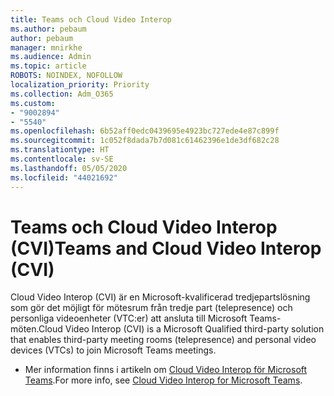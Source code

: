 ```yaml
---
title: Teams och Cloud Video Interop
ms.author: pebaum
author: pebaum
manager: mnirkhe
ms.audience: Admin
ms.topic: article
ROBOTS: NOINDEX, NOFOLLOW
localization_priority: Priority
ms.collection: Adm_O365
ms.custom:
- "9002894"
- "5540"
ms.openlocfilehash: 6b52aff0edc0439695e4923bc727ede4e87c899f
ms.sourcegitcommit: 1c052f8dada7b7d081c61462396e1de3df682c28
ms.translationtype: HT
ms.contentlocale: sv-SE
ms.lasthandoff: 05/05/2020
ms.locfileid: "44021692"
---
```

# <a name="teams-and-cloud-video-interop-cvi"></a><span data-ttu-id="d7939-102">Teams och Cloud Video Interop (CVI)</span><span class="sxs-lookup"><span data-stu-id="d7939-102">Teams and Cloud Video Interop (CVI)</span></span>

<span data-ttu-id="d7939-103">Cloud Video Interop (CVI) är en Microsoft-kvalificerad tredjepartslösning som gör det möjligt för mötesrum från tredje part (telepresence) och personliga videoenheter (VTC:er) att ansluta till Microsoft Teams-möten.</span><span class="sxs-lookup"><span data-stu-id="d7939-103">Cloud Video Interop (CVI) is a Microsoft Qualified third-party solution that enables third-party meeting rooms (telepresence) and personal video devices (VTCs) to join Microsoft Teams meetings.</span></span>

- <span data-ttu-id="d7939-104">Mer information finns i artikeln om [Cloud Video Interop för Microsoft Teams](https://docs.microsoft.com/microsoftteams/cloud-video-interop).</span><span class="sxs-lookup"><span data-stu-id="d7939-104">For more info, see [Cloud Video Interop for Microsoft Teams](https://docs.microsoft.com/microsoftteams/cloud-video-interop).</span></span>
